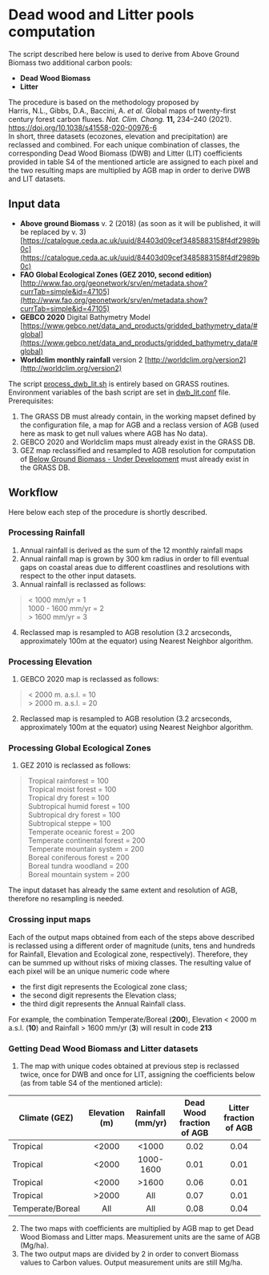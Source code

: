 
# Dead wood and Litter pools computation

The script described here below is used to derive from Above Ground Biomass two additional  carbon pools:
* **Dead Wood  Biomass**
* **Litter**

The procedure is based on the methodology proposed by  
Harris, N.L., Gibbs, D.A., Baccini, A. _et al._ Global maps of twenty-first century forest carbon fluxes. _Nat. Clim. Chang._ **11,** 234–240 (2021). https://doi.org/10.1038/s41558-020-00976-6  
In short, three datasets (ecozones, elevation and precipitation) are reclassed and combined. For each unique combination of classes, the corresponding Dead Wood Biomass (DWB) and Litter (LIT)  coefficients provided in table S4 of the mentioned article are assigned to each pixel and the two resulting maps are multiplied by AGB map in order to derive DWB and LIT datasets.

## Input data

- **Above ground Biomass** v. 2 (2018) (as soon as it will be published, it will be replaced by v. 3)  
[https://catalogue.ceda.ac.uk/uuid/84403d09cef3485883158f4df2989b0c](https://catalogue.ceda.ac.uk/uuid/84403d09cef3485883158f4df2989b0c)
- **FAO Global Ecological Zones (GEZ 2010, second edition)**
[http://www.fao.org/geonetwork/srv/en/metadata.show?currTab=simple&id=47105](http://www.fao.org/geonetwork/srv/en/metadata.show?currTab=simple&id=47105)
- **GEBCO 2020** Digital Bathymetry  Model
[https://www.gebco.net/data_and_products/gridded_bathymetry_data/#global](https://www.gebco.net/data_and_products/gridded_bathymetry_data/#global)
- **Worldclim monthly rainfall** version 2
[http://worldclim.org/version2](http://worldclim.org/version2)

The script [process_dwb_lit.sh](./process_dwb_lit.sh) is entirely based on GRASS routines.
Environment variables of the bash script are set in [dwb_lit.conf](./dwb_lit.conf) file.
Prerequisites:
1. The GRASS DB must already contain, in the working mapset defined by  the configuration file,  a map for AGB and a reclass version of AGB (used here as mask to get null values where AGB has No data).
2. GEBCO 2020 and Worldclim maps must already exist in the GRASS DB.
3. GEZ map reclassified and resampled to AGB resolution for computation of [Below Ground Biomass - Under Development](https://github.com/giacomo-gcad/carbon/tree/master/bgb_processing) must already exist in the GRASS DB.

## Workflow
Here below each step of the procedure is shortly described.

### Processing Rainfall
1. Annual rainfall is derived as the sum  of the 12 monthly rainfall maps
2. Annual rainfall map is grown by 300 km radius in order to fill eventual gaps on coastal areas due to different coastlines and resolutions with respect to the other input datasets.
3. Annual rainfall is reclassed as follows:

> < 1000 mm/yr = 1  
> 1000 - 1600	mm/yr = 2  
> \> 1600 mm/yr = 3  

4. Reclassed map is resampled to AGB resolution (3.2 arcseconds, approximately 100m at the equator) using Nearest Neighbor algorithm.

### Processing Elevation
1. GEBCO 2020 map is reclassed as follows:
> < 2000 m. a.s.l. = 10  
> \> 2000 m. a.s.l. = 20  
2. Reclassed map is resampled to AGB resolution (3.2 arcseconds, approximately 100m at the equator) using Nearest Neighbor algorithm.

### Processing Global Ecological Zones
1. GEZ 2010 is reclassed as follows:  
> Tropical rainforest = 100  
> Tropical moist forest = 100  
> Tropical dry forest = 100  
> Subtropical humid forest = 100  
> Subtropical dry forest = 100  
> Subtropical steppe = 100  
> Temperate oceanic forest = 200  
> Temperate continental forest = 200  
> Temperate mountain system = 200  
> Boreal coniferous forest = 200  
> Boreal tundra woodland = 200  
> Boreal mountain system = 200  

The input dataset has already the same extent and resolution of AGB, therefore no resampling is needed.  

### Crossing input maps
Each of the output maps obtained from each of the steps above described is reclassed using a different order of magnitude (units, tens and hundreds for Rainfall, Elevation and Ecological zone, respectively). 
Therefore, they can be summed up without risks of mixing classes. The resulting value of each pixel will be an unique numeric code where 
- the first digit represents the Ecological zone class;
- the second digit  represents the Elevation class;
- the third digit  represents the Annual Rainfall class.

For example, the combination  Temperate/Boreal (**200**), Elevation < 2000 m a.s.l. (**10**) and Rainfall > 1600 mm/yr (**3**) will result in code **213**  

### Getting Dead Wood Biomass and Litter datasets
1. The map with unique codes obtained at previous step is reclassed twice, once for DWB and once for LIT, assigning the coefficients below (as from table S4 of the mentioned article):  

| Climate  (GEZ)   | Elevation (m) | Rainfall  (mm/yr) | Dead Wood fraction of AGB | Litter fraction of AGB |
| ---------------- | :-----------: | :---------------: | :-----------------------: | :--------------------: |
| Tropical         | <2000         | <1000             |     0.02                  |    0.04                |           
| Tropical         | <2000         | 1000-1600         |     0.01                  |    0.01                |
| Tropical         | <2000         | >1600             |     0.06                  |    0.01                |
| Tropical         | >2000         | All               |     0.07                  |    0.01                |
| Temperate/Boreal | All           | All               |     0.08                  |    0.04                |

2. The two maps with coefficients are multiplied by AGB map to get Dead Wood Biomass and Litter maps. Measurement units are the same of AGB (Mg/ha). 
3. The two output maps are divided by 2 in order to convert Biomass values to Carbon values. Output measurement units are still Mg/ha.


